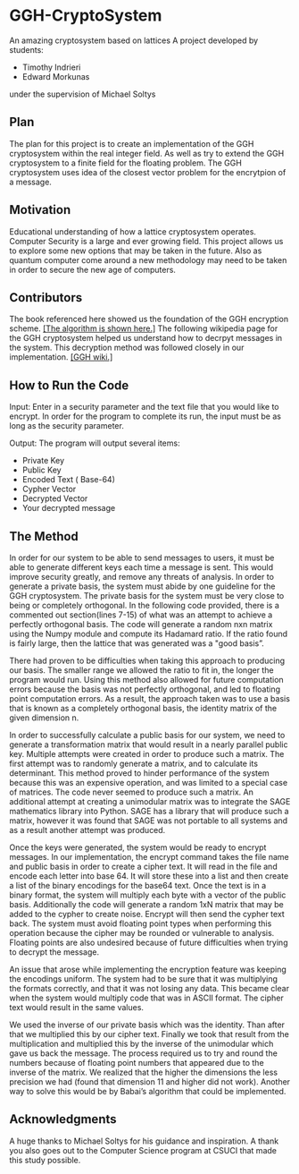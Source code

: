 # GGH-CryptoSystem
An amazing cryptosystem based on lattices
A project developed by students:

* Timothy Indrieri
* Edward Morkunas

under the supervision of Michael Soltys

## Plan 
The plan for this project is to create an implementation of the GGH cryptosystem within the real integer field. 
As well as try to extend the GGH cryptosystem to a finite field for the floating problem.
The GGH cryptosystem uses idea of the closest vector problem for the encrytpion of a message.

## Motivation
Educational understanding of how a lattice cryptosystem operates. Computer Security is a large and ever growing field. This project allows us to explore some new options that may be taken in the future. Also as quantum computer come around a new methodology may need to be taken in order to secure the new age of computers. 

## Contributors 
The book referenced here showed us the foundation of the GGH encryption scheme.
<a href="http://citeseerx.ist.psu.edu/viewdoc/download?doi=10.1.1.182.9999&rep=rep1&type=pdf">[The algorithm is shown here.]</a>
The following wikipedia page for the GGH cryptosystem helped us understand how to decrpyt messages in the system. This decryption method was followed closely in our implementation. 
<a href="https://en.wikipedia.org/wiki/GGH_encryption_scheme">[GGH wiki.]</a>
 
## How to Run the Code
 Input: Enter in a security parameter and the text file that you would like to encrypt.
 In order for the program to complete its run, the input must be as long as the security parameter.
 
 Output: The program will output several items:
 
* Private Key
* Public Key
* Encoded Text ( Base-64)
* Cypher Vector
* Decrypted Vector
* Your decrypted message

## The Method
In order for our system to be able to send messages to users, it must be able to generate different keys each time a message is sent. This would improve security greatly, and remove any threats of analysis. In order to generate a private basis, the system must abide by one guideline for the GGH cryptosystem. The private basis for the system must be very close to being or completely orthogonal. In the following code provided, there is a commented out section(lines 7-15) of what was an attempt to achieve a perfectly orthogonal basis. The code will generate a random nxn matrix using the Numpy module and compute its Hadamard ratio. If the ratio found is fairly large, then the lattice that was generated was a "good basis”. 

There had proven to be difficulties when taking this approach to producing our basis.  The smaller range we allowed the ratio to fit in, the longer the program would run. Using this method also allowed for future computation errors because the basis was not perfectly orthogonal, and led to floating point computation errors. As a result, the approach taken was to use a basis that is  known as a completely orthogonal basis, the identity matrix of the given dimension n.

In order to successfully calculate a public basis for our system,  we need to generate a transformation matrix that would result in a nearly parallel public key. Multiple attempts were created in order to produce such a matrix. The first attempt was to randomly generate a matrix, and to calculate its determinant. This method proved to hinder performance of the system because this was an expensive operation, and was limited to a special case of matrices. The code never seemed to produce such a matrix. An additional attempt at creating a unimodular matrix was to integrate the SAGE mathematics library into Python. SAGE has a library that will produce such a matrix, however it was found that SAGE was not portable to all systems and as a result another attempt was produced. 

Once the keys were generated, the system would be ready to encrypt messages. In our implementation, the encrypt command takes the file name and public basis in order to create a cipher text. It will read in the file and encode each letter into base 64. It will store these into a list and then create a list of the binary encodings for the base64 text. Once the text is in a binary format, the system will multiply each byte with a vector of the public basis. Additionally the code will generate a random 1xN matrix that may be added to the cypher to create noise. Encrypt will then send the cypher text back. 
The system must avoid floating point types when performing this operation because the cipher may be rounded or vulnerable to analysis. Floating points are also undesired because of future difficulties when trying to decrypt the message.

An issue that arose while implementing the encryption feature was keeping the encodings uniform. The system had to be sure that it was multiplying the formats correctly, and that it was not losing any data. This became clear when the system would multiply code that was in ASCII format. The cipher text would result in the same values. 

We used the inverse of our private basis which was the identity. Than after that we multiplied this by our cipher text. Finally we took that result from the multiplication and multiplied this by the inverse of the unimodular which gave us back the message. The process required us to try and round the numbers because of floating point numbers that appeared due to the inverse of the matrix. We realized that the higher the dimensions the less precision we had (found that dimension 11 and higher did not work). Another way to solve this would be by Babai’s algorithm that could be implemented.

## Acknowledgments
A huge thanks to Michael Soltys for his guidance and inspiration. A thank you also goes out to the Computer Science program at CSUCI that made this study possible. 
